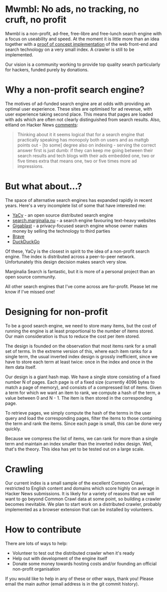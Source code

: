 Mwmbl: No ads, no tracking, no cruft, no profit
===============================================

Mwmbl is a non-profit, ad-free, free-libre and free-lunch search
engine with a focus on useability and speed. At the moment it is
little more than an idea together with a [proof of concept
implementation](https://tinysearchengine-oq4r5q2hsq-ue.a.run.app/) of
the web front-end and search technology on a very small index. A
crawler is still to be implemented.

Our vision is a community working to provide top quality search
particularly for hackers, funded purely by donations.

Why a non-profit search engine?
===============================

The motives of ad-funded search engine are at odds with providing an
optimal user experience. These sites are optimised for ad revenue,
with user experience taking second place. This means that pages are
loaded with ads which are often not clearly distinguished from search
results. Also, eitland on Hacker News
[comments](https://news.ycombinator.com/item?id=29427442):

> Thinking about it it seems logical that for a search engine that
> practically speaking has monopoly both on users and as mattgb points
> out - [to some] degree also on indexing - serving the correct answer
> first is just dumb: if they can keep me going between their search
> results and tech blogs with their ads embedded one, two or five
> times extra that means one, two or five times more ad impressions.

But what about...?
==================

The space of alternative search engines has expanded rapidly in recent
years. Here's a very incomplete list of some that have interested me:

 - [YaCy](https://yacy.net/) - an open source distributed search engine
 - [search.marginalia.nu](https://search.marginalia.nu/) - a search
   engine favouring text-heavy websites
 - [Gigablast](https://gigablast.com/) - a privacy-focused search
   engine whose owner makes money by selling the technology to third
   parties
 - [Brave](https://search.brave.com/)
 - [DuckDuckGo](https://duckduckgo.com/)

Of these, YaCy is the closest in spirit to the idea of a non-profit
search engine. The index is distributed across a peer-to-peer
network. Unfortunately this design decision makes search very slow.

Marginalia Search is fantastic, but it is more of a personal project
than an open source community.

All other search engines that I've come across are for-profit. Please
let me know if I've missed one!

Designing for non-profit
========================

To be a good search engine, we need to store many items, but the cost
of running the engine is at least proportional to the number of items
stored. Our main consideration is thus to reduce the cost per item
stored.

The design is founded on the observation that most items rank for a
small set of terms. In the extreme version of this, where each item
ranks for a single term, the usual inverted index design is grossly
inefficient, since we have to store each term at least twice: once in
the index and once in the item data itself.

Our design is a giant hash map. We have a single store consisting of a
fixed number N of pages. Each page is of a fixed size (currently 4096
bytes to match a page of memory), and consists of a compressed list of
items. Given a term for which we want an item to rank, we compute a
hash of the term, a value between 0 and N - 1. The item is then stored
in the corresponding page.

To retrieve pages, we simply compute the hash of the terms in the user
query and load the corresponding pages, filter the items to those
containing the term and rank the items. Since each page is small, this
can be done very quickly.

Because we compress the list of items, we can rank for more than a
single term and maintain an index smaller than the inverted index
design. Well, that's the theory. This idea has yet to be tested out on
a large scale.

Crawling
========

Our current index is a small sample of the excellent Common Crawl,
restricted to English content and domains which score highly on
average in Hacker News submissions. It is likely for a variety of
reasons that we will want to go beyond Common Crawl data at some
point, so building a crawler becomes inevitable. We plan to start work
on a distributed crawler, probably implemented as a browser extension
that can be installed by volunteers.

How to contribute
=================

There are lots of ways to help:
 - Volunteer to test out the distributed crawler when it's ready
 - Help out with development of the engine itself
 - Donate some money towards hosting costs and/or founding an official
   non-profit organisation

If you would like to help in any of these or other ways, thank you!
Please email the main author (email address is in the git commit
history).
